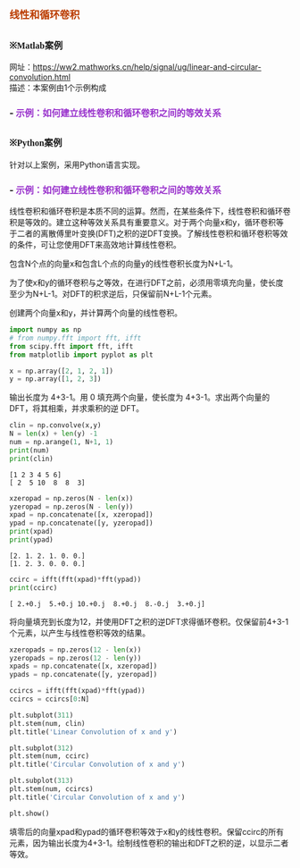 # **<font size=4 color=#BB3D00 face=微软雅黑>线性和循环卷积</font>**

## **<font size=3  face=微软雅黑>※Matlab案例</font>** 

网址：https://ww2.mathworks.cn/help/signal/ug/linear-and-circular-convolution.html     
描述：本案例由1个示例构成
### - <font color=DarkOrChid size=3>示例：如何建立线性卷积和循环卷积之间的等效关系</font>

## **<font size=3 face=微软雅黑>※Python案例</font>**

针对以上案例，采用Python语言实现。

### - <font color=DarkOrChid size=3>示例：如何建立线性卷积和循环卷积之间的等效关系</font>

线性卷积和循环卷积是本质不同的运算。然而，在某些条件下，线性卷积和循环卷积是等效的。建立这种等效关系具有重要意义。对于两个向量x和y，循环卷积等于二者的离散傅里叶变换(DFT)之积的逆DFT变换。了解线性卷积和循环卷积等效的条件，可让您使用DFT来高效地计算线性卷积。     

包含N个点的向量x和包含L个点的向量y的线性卷积长度为N+L-1。 

为了使x和y的循环卷积与之等效，在进行DFT之前，必须用零填充向量，使长度至少为N+L-1。对DFT的积求逆后，只保留前N+L-1个元素。 

创建两个向量x和y，并计算两个向量的线性卷积。


```python
import numpy as np
# from numpy.fft import fft, ifft
from scipy.fft import fft, ifft
from matplotlib import pyplot as plt
```


```python
x = np.array([2, 1, 2, 1])
y = np.array([1, 2, 3])
```

输出长度为 4+3-1。用 0 填充两个向量，使长度为 4+3-1。求出两个向量的 DFT，将其相乘，并求乘积的逆 DFT。


```python
clin = np.convolve(x,y)
N = len(x) + len(y) -1
num = np.arange(1, N+1, 1)
print(num)
print(clin)
```

    [1 2 3 4 5 6]
    [ 2  5 10  8  8  3]
    


```python
xzeropad = np.zeros(N - len(x))
yzeropad = np.zeros(N - len(y))
xpad = np.concatenate([x, xzeropad])
ypad = np.concatenate([y, yzeropad])
print(xpad)
print(ypad)
```

    [2. 1. 2. 1. 0. 0.]
    [1. 2. 3. 0. 0. 0.]
    


```python
ccirc = ifft(fft(xpad)*fft(ypad))
print(ccirc)
```

    [ 2.+0.j  5.+0.j 10.+0.j  8.+0.j  8.-0.j  3.+0.j]
    

将向量填充到长度为12，并使用DFT之积的逆DFT求得循环卷积。仅保留前4+3-1个元素，以产生与线性卷积等效的结果。


```python
xzeropads = np.zeros(12 - len(x))
yzeropads = np.zeros(12 - len(y))
xpads = np.concatenate([x, xzeropad])
ypads = np.concatenate([y, yzeropad])

ccircs = ifft(fft(xpad)*fft(ypad))
ccircs = ccircs[0:N]
```


```python
plt.subplot(311)
plt.stem(num, clin)
plt.title('Linear Convolution of x and y')

plt.subplot(312)
plt.stem(num, ccirc)
plt.title('Circular Convolution of x and y')

plt.subplot(313)
plt.stem(num, ccircs)
plt.title('Circular Convolution of x and y')

plt.show()
```

填零后的向量xpad和ypad的循环卷积等效于x和y的线性卷积。保留ccirc的所有元素，因为输出长度为4+3-1。绘制线性卷积的输出和DFT之积的逆，以显示二者等效。


```python

```
